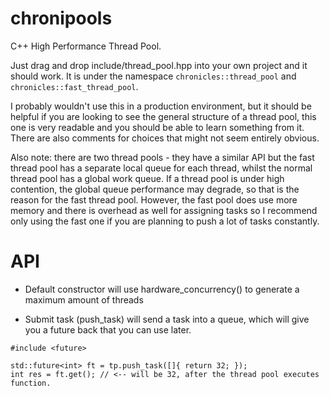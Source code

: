 # chronipools
C++ High Performance Thread Pool.

Just drag and drop include/thread_pool.hpp into your own project and it should
work. It is under the namespace `chronicles::thread_pool` and `chronicles::fast_thread_pool`.

I probably wouldn't use this in a production environment, but it should be
helpful if you are looking to see the general structure of a thread pool,
this one is very readable and you should be able to learn something from it.
There are also comments for choices that might not seem entirely obvious.

Also note: there are two thread pools - they have a similar API but the fast
thread pool has a separate local queue for each thread, whilst the normal
thread pool has a global work queue. If a thread pool is under high contention,
the global queue performance may degrade, so that is the reason for the fast thread pool.
However, the fast pool does use more memory and there is overhead as well for assigning tasks
so I recommend only using the fast one if you are planning to push a lot of tasks
constantly.

# API

- Default constructor will use hardware_concurrency() to generate a maximum
amount of threads

- Submit task (push_task) will send a task into a queue, which will give you
a future back that you can use later.

```
#include <future>

std::future<int> ft = tp.push_task([]{ return 32; });
int res = ft.get(); // <-- will be 32, after the thread pool executes function.
```

